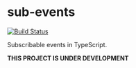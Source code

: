 # sub-events

[![Build Status](https://travis-ci.org/vitaly-t/sub-events.svg?branch=master)](https://travis-ci.org/vitaly-t/sub-events)

Subscribable events in TypeScript.

**THIS PROJECT IS UNDER DEVELOPMENT**

<!--
## Preamble

It was originally written to overcome [RXJS] complexities of monitoring subscriptions, see [this issue](https://stackoverflow.com/questions/56195932/how-to-monitor-number-of-rxjs-subscriptions). 

However, it is now a powerful event-handling engine by itself, supporting all browsers and Node.js versions.  

## Usage

Install this module via `npm i subcount`.

### Simple Observable

Class [Observable] works very much like in [RXJS]: 

```ts
import {Observable} from 'subcount';

// declare observable with any type:
const a: Observable<string> = new Observable();

// subscribe for data:
const sub = a.subscribe((data: string) => {
  // data = 'hello'
});

a.next('hello'); // send data

sub.unsubscribe(); // unsubscribe
```

And if you need to wait for `next` to finish, you can use method `nextSync` instead.

### Counted Observable

Class [CountedObservable] extends [Observable] with `onCount`, to monitor the subscriptions counter:

```ts
import {CountedObservable, ISubCounts} from 'subcount';

// declare observable with any type:
const a: CountedObservable<string> = new CountedObservable();

// monitor the subscriptions counter:
const countSub = a.onCount.subscribe((info: ISubCounts) => {
    // info = {newCount, prevCount} 
});

// subscribe for data:
const sub = a.subscribe((data: string) => {
  // data = 'hello'
});

// send data:
a.next('hello');

// unsubscribe:
sub.unsubscribe();
countSub.unsubscribe();
```

If you need `onCount` sent synchronously, use `new CountedObservable({sync: true})`. 

## Browser

Including `./subcount/dist` in your HTML will give you access to all types under `subcount` namespace:

```html
<script src="./subcount/dist"></script>
<script>
    const a = new subcount.Observable();
    a.subscribe(data => {
        // data received
    });
</script>
``` 

And when using it directly in TypeScript, you can compile and bundle it any way you want.

**Example:**

```ts
function fromEvent(from: Node, event: string): Observable<Event> {
    const obs = new Observable<Event>();
    from.addEventListener(event, e => obs.next(e));
    return obs;
}

fromEvent(document, 'click').subscribe((e: Event) => {
    // handle the event
});
```

See also: [API generated from code](https://vitaly-t.github.io/subcount).

-->

[RXJS]:https://github.com/reactivex/rxjs
[Observable]:https://vitaly-t.github.io/subcount/classes/observable.html
[CountedObservable]:https://vitaly-t.github.io/subcount/classes/countedobservable.html
